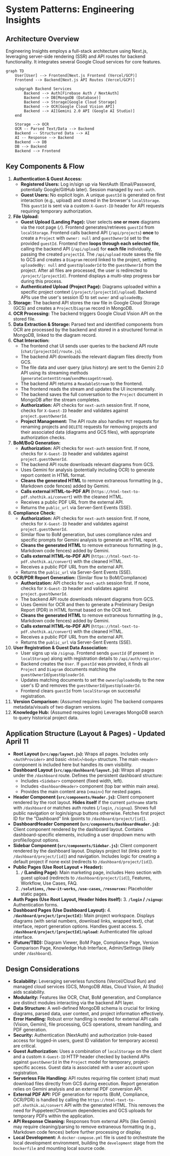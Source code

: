# System Patterns: Engineering Insights

## Architecture Overview

Engineering Insights employs a full-stack architecture using Next.js, leveraging server-side rendering (SSR) and API routes for backend functionality. It integrates several Google Cloud services for core features.

```mermaid
graph TD
    User[User] --> Frontend[Next.js Frontend (Vercel/GCP)]
    Frontend --> Backend[Next.js API Routes (Vercel/GCP)]
    
    subgraph Backend Services
        Backend --> Auth[Firebase Auth / NextAuth]
        Backend --> DB[MongoDB (Database)]
        Backend --> Storage[Google Cloud Storage]
        Backend --> OCR[Google Cloud Vision API]
        Backend --> AI[Gemini 2.0 API (Google AI Studio)]
    end

    Storage --> OCR
    OCR -- Parsed Text/Data --> Backend
    Backend -- Structured Data --> AI
    AI -- Response --> Backend
    Backend --> DB
    DB --> Backend
    Backend --> Frontend
```

## Key Components & Flow

1.  **Authentication & Guest Access:**
    *   **Registered Users:** Log in/sign up via NextAuth (Email/Password, potentially Google/GitHub later). Session managed by `next-auth`.
    *   **Guest Users:** No explicit login. A unique `guestId` is generated on first interaction (e.g., upload) and stored in the browser's `localStorage`. This `guestId` is sent via a custom `X-Guest-ID` header for API requests requiring temporary authorization.
2.  **File Upload:**
    *   **Guest Upload (Landing Page):** User selects **one or more** diagrams via the root page (`/`). Frontend generates/retrieves `guestId` from `localStorage`. Frontend calls backend API (`/api/projects`) **once** to create a `Project` with `owner: null` and `guestOwnerId` set to the provided `guestId`. Frontend then **loops through each selected file**, calling the backend API (`/api/upload`) for **each file** individually, passing the created `projectId`. The `/api/upload` route saves the file to GCS and creates a `Diagram` record linked to the project, setting `uploadedBy: null` and `guestUploaderId` to the `guestOwnerId` from the project. After all files are processed, the user is redirected to `/project/[projectId]`. Frontend displays a multi-step progress bar during this process.
    *   **Authenticated Upload (Project Page):** Diagrams uploaded within a specific project context (`/project/[projectId]/upload`). Backend APIs use the user's session ID to set `owner` and `uploadedBy`.
3.  **Storage:** The backend API stores the raw file in Google Cloud Storage (GCS) and creates a `Project`/`Diagram` record in MongoDB.
4.  **OCR Processing:** The backend triggers Google Cloud Vision API on the stored file.
5.  **Data Extraction & Storage:** Parsed text and identified components from OCR are processed by the backend and stored in a structured format in MongoDB, linked to the diagram record.
6.  **Chat Interaction:**
    *   The frontend chat UI sends user queries to the backend API route (`chat/[projectId]/route.js`).
    *   The backend API downloads the relevant diagram files directly from GCS.
    *   The file data and user query (plus history) are sent to the Gemini 2.0 API using its streaming methods (`generateContentStream`/`sendMessageStream`).
    *   The backend API returns a `ReadableStream` to the frontend.
    *   The frontend reads the stream and updates the UI incrementally.
    *   The backend saves the full conversation to the `Project` document in MongoDB after the stream completes.
    *   **Authorization:** API checks for `next-auth` session first. If none, checks for `X-Guest-ID` header and validates against `project.guestOwnerId`.
    *   **Project Management:** The API route also handles `PUT` requests for renaming projects and `DELETE` requests for removing projects and their associated data (diagrams and GCS files), with appropriate authorization checks.
7.  **BoM/BoQ Generation:**
    *   **Authorization:** API checks for `next-auth` session first. If none, checks for `X-Guest-ID` header and validates against `project.guestOwnerId`.
    *   The backend API route downloads relevant diagrams from GCS.
    *   Uses Gemini for analysis (potentially including OCR) to generate report content in HTML format.
    *   **Cleans the generated HTML** to remove extraneous formatting (e.g., Markdown code fences) added by Gemini.
    *   **Calls external HTML-to-PDF API** (`https://html-text-to-pdf.shothik.ai/convert`) with the cleaned HTML.
    *   Receives a public PDF URL from the external API.
    *   Returns the `public_url` via Server-Sent Events (SSE).
8.  **Compliance Check:**
    *   **Authorization:** API checks for `next-auth` session first. If none, checks for `X-Guest-ID` header and validates against `project.guestOwnerId`.
    *   Similar flow to BoM generation, but uses compliance rules and specific prompts for Gemini analysis to generate an HTML report.
    *   **Cleans the generated HTML** to remove extraneous formatting (e.g., Markdown code fences) added by Gemini.
    *   **Calls external HTML-to-PDF API** (`https://html-text-to-pdf.shothik.ai/convert`) with the cleaned HTML.
    *   Receives a public PDF URL from the external API.
    *   Returns the `public_url` via Server-Sent Events (SSE).
9.  **OCR/PDR Report Generation:** (Similar flow to BoM/Compliance)
    *   **Authorization:** API checks for `next-auth` session first. If none, checks for `X-Guest-ID` header and validates against `project.guestOwnerId`.
    *   The backend API route downloads relevant diagrams from GCS.
    *   Uses Gemini for OCR and then to generate a Preliminary Design Report (PDR) in HTML format based on the OCR text.
    *   **Cleans the generated HTML** to remove extraneous formatting (e.g., Markdown code fences) added by Gemini.
    *   **Calls external HTML-to-PDF API** (`https://html-text-to-pdf.shothik.ai/convert`) with the cleaned HTML.
    *   Receives a public PDF URL from the external API.
    *   Returns the `public_url` via Server-Sent Events (SSE).
10. **User Registration & Guest Data Association:**
    *   User signs up via `/signup`. Frontend sends `guestId` (if present in `localStorage`) along with registration details to `/api/auth/register`.
    *   Backend creates the `User`. If `guestId` was provided, it finds all `Project` and `Diagram` documents matching the `guestOwnerId`/`guestUploaderId`.
    *   Updates matching documents to set the `owner`/`uploadedBy` to the new user's ID and removes the `guestOwnerId`/`guestUploaderId`.
    *   Frontend clears `guestId` from `localStorage` on successful registration.
11. **Version Comparison:** (Assumed requires login) The backend compares metadata/visuals of two diagram versions.
12. **Knowledge Hub:** (Assumed requires login) Leverages MongoDB search to query historical project data.

## Application Structure (Layout & Pages) - Updated April 11

-   **Root Layout (`src/app/layout.js`):** Wraps all pages. Includes only `<AuthProvider>` and basic `<html>`/`<body>` structure. The main `<Header>` component is included here but handles its own visibility.
-   **Dashboard Layout (`src/app/dashboard/layout.js`):** Wraps all pages under the `/dashboard` route. Defines the persistent dashboard structure:
    -   Includes `<Sidebar>` component (fixed width, left).
    -   Includes `<DashboardHeader>` component (top bar within main area).
    -   Provides the main content area (`<main>`) for nested pages.
-   **Header Component (`src/components/Header.js`):** Client component rendered by the root layout. **Hides itself** if the current `pathname` starts with `/dashboard` or matches auth routes (`/login`, `/signup`). Shows full public navigation or login/signup buttons otherwise. Fetches first project ID for the "Dashboard" link (points to `/dashboard/project/[id]`).
-   **DashboardHeader Component (`src/components/DashboardHeader.js`):** Client component rendered by the dashboard layout. Contains dashboard-specific elements, including a user dropdown menu with profile/logout options.
-   **Sidebar Component (`src/components/Sidebar.js`):** Client component rendered by the dashboard layout. Displays project list (links point to `/dashboard/project/[id]`) and navigation. Includes logic for creating a default project if none exist (redirects to `/dashboard/project/[id]`).
-   **Public Pages (Use Root Layout + Header):**
    1.  **`/` (Landing Page):** Main marketing page, includes Hero section with guest upload (redirects to `/dashboard/project/[id]`), Features, Workflow, Use Cases, FAQ.
    2.  **`/solutions`, `/how-it-works`, `/use-cases`, `/resources`:** Placeholder static pages.
-   **Auth Pages (Use Root Layout, Header hides itself):**
    3.  **`/login` / `/signup`:** Authentication forms.
-   **Dashboard Pages (Use Dashboard Layout):**
    4.  **`/dashboard/project/[projectId]`:** Main project workspace. Displays diagrams (with serial numbers, download links, wrapped text), chat interface, report generation options. Handles guest access.
    5.  **`/dashboard/project/[projectId]/upload`:** Authenticated file upload interface.
-   **(Future/TBD):** Diagram Viewer, BoM Page, Compliance Page, Version Comparison Page, Knowledge Hub Interface, Admin/Settings (likely under `/dashboard`).

## Design Considerations

-   **Scalability:** Leveraging serverless functions (Vercel/Cloud Run) and managed cloud services (GCS, MongoDB Atlas, Cloud Vision, AI Studio) aids scalability.
-   **Modularity:** Features like OCR, Chat, BoM generation, and Compliance are distinct modules interacting via the backend API layer.
-   **Data Structure:** A well-defined MongoDB schema is crucial for linking diagrams, parsed data, user context, and project information effectively.
-   **Error Handling:** Robust error handling is needed for external API calls (Vision, Gemini), file processing, GCS operations, stream handling, and PDF generation.
-   **Security:** Authentication (NextAuth) and authorization (role-based access for logged-in users, guest ID validation for temporary access) are critical.
-   **Guest Authorization:** Uses a combination of `localStorage` on the client and a custom `X-Guest-ID` HTTP header checked by backend APIs against `guestOwnerId` in the `Project` model for temporary, project-specific access. Guest data is associated with a user account upon registration.
-   **Serverless File Handling:** API routes requiring file content (chat) must download files directly from GCS during execution. Report generation relies on Gemini analysis and an external PDF conversion API.
-   **External PDF API:** PDF generation for reports (BoM, Compliance, OCR/PDR) is handled by calling the `https://html-text-to-pdf.shothik.ai/convert` API with the generated HTML. This removes the need for Puppeteer/Chromium dependencies and GCS uploads for temporary PDFs within the application.
-   **API Response Cleaning:** Responses from external APIs (like Gemini) may require cleaning/parsing to remove extraneous formatting (e.g., Markdown code fences) before further processing or display.
-   **Local Development:** A `docker-compose.yml` file is used to orchestrate the local development environment, building the `development` stage from the `Dockerfile` and mounting local source code.
